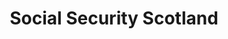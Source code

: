 ---
schema: default
title: Social Security Scotland
description: An executive agency of Scottish Government
logo: ''
type:
- Executive agency
portal_url: ''
org_url: https://beta.gov.scot/policies/social-security/
twitter_handle: socsecscot
wikidata_org_qid: Q54493776
wdtk_id: social_security_scotland
---